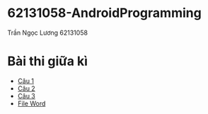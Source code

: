 # 62131058-AndroidProgramming
Trần Ngọc Lương
62131058
# Bài thi giữa kì
  - [Câu 1](https://github.com/luong141102/62131058-AndroidProgramming/tree/main/Cau1_BMIAPP)
  - [Câu 2](https://github.com/luong141102/62131058-AndroidProgramming/tree/main/Cau2_BMIApp)
  - [Câu 3](https://github.com/luong141102/62131058-AndroidProgramming/tree/main/Cau3_MySelfApp)
  - [File Word](https://github.com/luong141102/62131058-AndroidProgramming/blob/main/GiuaKi_TranNgocLuong.docx)
